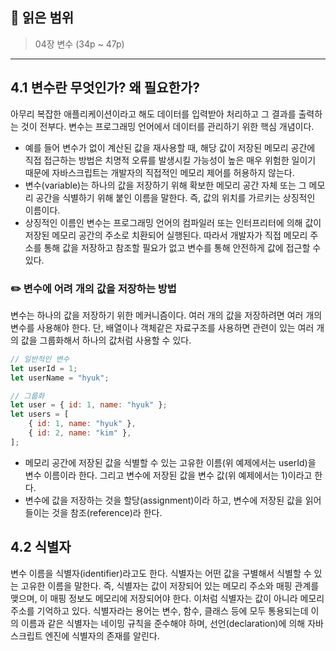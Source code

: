 ## 📔 **읽은 범위**

> 04장 변수 (34p ~ 47p)

---

## 4.1 변수란 무엇인가? 왜 필요한가?

아무리 복잡한 애플리케이션이라고 해도 데이터를 입력받아 처리하고 그 결과를 출력하는 것이 전부다. 변수는 프로그래밍 언어에서 데이터를 관리하기 위한 핵심 개념이다.

- 예를 들어 변수가 없이 계산된 값을 재사용할 때, 해당 값이 저장된 메모리 공간에 직접 접근하는 방법은 치명적 오류를 발생시킬 가능성이 높은 매우 위험한 일이기 때문에 자바스크립트는 개발자의 직접적인 메모리 제어를 허용하지 않는다.
- 변수(variable)는 하나의 값을 저장하기 위해 확보한 메모리 공간 자체 또는 그 메모리 공간을 식별하기 위해 붙인 이름을 말한다. 즉, 값의 위치를 가르키는 상징적인 이름이다.
- 상징적인 이름인 변수는 프로그래밍 언어의 컴파일러 또는 인터프리터에 의해 값이 저장된 메모리 공간의 주소로 치환되어 실행된다. 따라서 개발자가 직접 메모리 주소를 통해 값을 저장하고 참조할 필요가 없고 변수를 통해 안전하게 값에 접근할 수 있다.

### ✏️ 변수에 어려 개의 값을 저장하는 방법

변수는 하나의 값을 저장하기 위한 메커니즘이다. 여러 개의 값을 저장하려면 여러 개의 변수를 사용해야 한다. 단, 배열이나 객체같은 자료구조를 사용하면 관련이 있는 여러 개의 값을 그룹화해서 하나의 값처럼 사용할 수 있다.

```javascript
// 일반적인 변수
let userId = 1;
let userName = "hyuk";

// 그룹화
let user = { id: 1, name: "hyuk" };
let users = [
	{ id: 1, name: "hyuk" },
	{ id: 2, name: "kim" },
];
```

- 메모리 공간에 저장된 값을 식별할 수 있는 고유한 이름(위 예제에서는 userId)을 변수 이름이라 한다. 그리고 변수에 저장된 값을 변수 값(위 예제에서는 1)이라고 한다.
- 변수에 값을 저장하는 것을 할당(assignment)이라 하고, 변수에 저장된 값을 읽어 들이는 것을 참조(reference)라 한다.

## 4.2 식별자

변수 이름을 식별자(identifier)라고도 한다. 식별자는 어떤 값을 구별해서 식별할 수 있는 고유한 이름을 말한다. 즉, 식별자는 값이 저장되어 있는 메모리 주소와 매핑 관계를 맺으며, 이 매핑 정보도 메모리에 저장되어야 한다. 이처럼 식별자는 값이 아니라 메모리 주소를 기억하고 있다. 식별자라는 용어는 변수, 함수, 클래스 등에 모두 통용되는데 이의 이름과 같은 식별자는 네이밍 규칙을 준수해야 하며, 선언(declaration)에 의해 자바스크립트 엔진에 식별자의 존재를 알린다.
